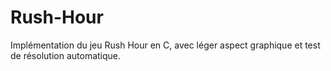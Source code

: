# Rush-Hour
Implémentation du jeu Rush Hour en C, avec léger aspect graphique et test de résolution automatique. 
